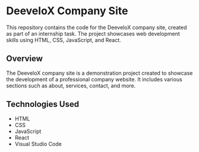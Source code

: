 # DeeveloX Company Site

This repository contains the code for the DeeveloX company site, created as part of an internship task. The project showcases web development skills using HTML, CSS, JavaScript, and React.

## Overview
The DeeveloX company site is a demonstration project created to showcase the development of a professional company website. It includes various sections such as about, services, contact, and more.

## Technologies Used
- HTML
- CSS
- JavaScript
- React
- Visual Studio Code
